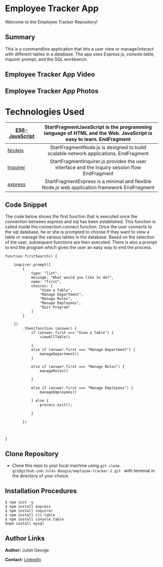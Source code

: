 # Employee Tracker App
Welcome to the Employee Tracker Repository!
## Summary 
This is a commandline application that lets a user view or manage/interact with different tables in a database. The app uses Express js, console.table, inquirer prompt, and the SQL workbench. 

## Employee Tracker App Video





## Employee Tracker App Photos


# Technologies Used
| [ES6-JavaScript](https://developer.mozilla.org/en-US/docs/Web/JavaScript) | StartFragmentJavaScript is the programming language of HTML and the Web. JavaScript is easy to learn.  EndFragment |
|---------------------------------------------------------------------------|:------------------------------------------------------------------------------------------------------------------:|
| [Nodejs](https://nodejs.org/en/docs/)                                     |                StartFragmentNode.js is designed to build scalable network applications. EndFragment                |
| [Inquirer](https://www.npmjs.com/package/inquirer/v/0.2.3)                |           StartFragmentInquirer.js   provides the user interface and the inquiry session flow EndFragment          |
| [express](https://expressjs.com/EndFragment)                              |           StartFragmentExpress is a minimal and flexible Node.js web application framework   EndFragment           |


## Code Snippet
The code below shows the first function that is executed once the connection between express and sql has been established. This function is called inside the connection.connect function. Once the user connects to the sql database, he or she is prompted to choose if they want to view a table or manage the various tables in the database. Based on the selection of the user, subsequent functions are then executed. There is also a prompt to end the program which gives the user an easy way to end the process. 
```
function firstSearch() {

    inquirer.prompt([
        {
            type: "list",
            message: "What would you like to do?",
            name: "first",
            choices: [
                "View a Table",
                "Manage Department",
                "Manage Roles",
                "Manage Employees",
                "Quit Program"
            ]
        }

    ])
        .then(function (answer) {
            if (answer.first === "View a Table") {
                viewAllTable()

            }
            else if (answer.first === "Manage Department") {
                manageDepartment()
            }

            else if (answer.first === "Manage Roles") {
                manageRoles()

            }

            else if (answer.first === "Manage Employees") {
                manageEmployees()

            } else {
                process.exit();

            }

        })



}
```


## Clone Repository
 - Clone this repo to your local machine using ```git clone git@github.com:Jules-Boogie/employee-tracker-1.git ``` with terminal in the directory of your choice. 



## Installation Procedures
```
$ npm init -y 
$ npm install express
$ npm install inquirer
$ npm install cli-table
$ npm install console.table
$npm install mysql

```


## Author Links

**Author:**
Juliet George

**Contact:**
[LinkedIn](https://www.linkedin.com/in/juliet-george-864950b8/)
